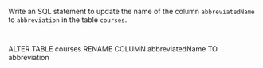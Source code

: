 Write an SQL statement to update the name of the column `abbreviatedName` to `abbreviation` in the table `courses`.




<codeblock language="sql" dbName="students3-v2.db" focusTableAfterRun="courses" type="exercise" testMode="fixedInput">
<code>

</code>

<solution>
ALTER TABLE    courses
RENAME COLUMN  abbreviatedName TO abbreviation
</solution>
</codeblock>